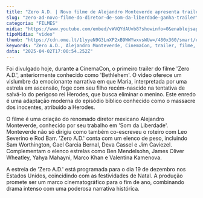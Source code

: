 ```yaml
---
title: "Zero A.D. | Novo filme de Alejandro Monteverde apresenta trailer emocionante"
slug: "zero-ad-novo-filme-do-diretor-de-som-da-liberdade-ganha-trailer"
categoria: "FILMES"
midia: "https://www.youtube.com/embed/vWVQYdAUvb8?showinfo=0&enablejsapi=1"
tipoMidia: "video"
thumb: "https://cdn.ome.lt/1lyyeN9G3LnXP2xB9WWYwxvsWUw=/480x360/smart/extras/conteudos/omelete_THUMB_-_2025-04-02T135418.863.png"
keywords: "Zero A.D., Alejandro Monteverde, CinemaCon, trailer, filme, Natal"
data: "2025-04-02T17:00:54.252Z"
---
```


Foi divulgado hoje, durante a CinemaCon, o primeiro trailer do filme 'Zero A.D.', anteriormente conhecido como 'Bethlehem'. O vídeo oferece um vislumbre da emocionante narrativa em que Maria, interpretada por uma estrela em ascensão, foge com seu filho recém-nascido na tentativa de salvá-lo do perigoso rei Herodes, que busca eliminar o menino. Este enredo é uma adaptação moderna do episódio bíblico conhecido como o massacre dos inocentes, atribuído a Herodes.

O filme é uma criação do renomado diretor mexicano Alejandro Monteverde, conhecido por seu trabalho em 'Som da Liberdade'. Monteverde não só dirigiu como também co-escreveu o roteiro com Leo Severino e Rod Barr. 'Zero A.D.' conta com um elenco de peso, incluindo Sam Worthington, Gael Garcia Bernal, Deva Cassel e Jim Caviezel. Complementam o elenco estrelas como Ben Mendelsohn, James Oliver Wheatley, Yahya Mahayni, Marco Khan e Valentina Kamenova.

A estreia de 'Zero A.D.' está programada para o dia 19 de dezembro nos Estados Unidos, coincidindo com as festividades de Natal. A produção promete ser um marco cinematográfico para o fim de ano, combinando drama intenso com uma poderosa narrativa histórica.